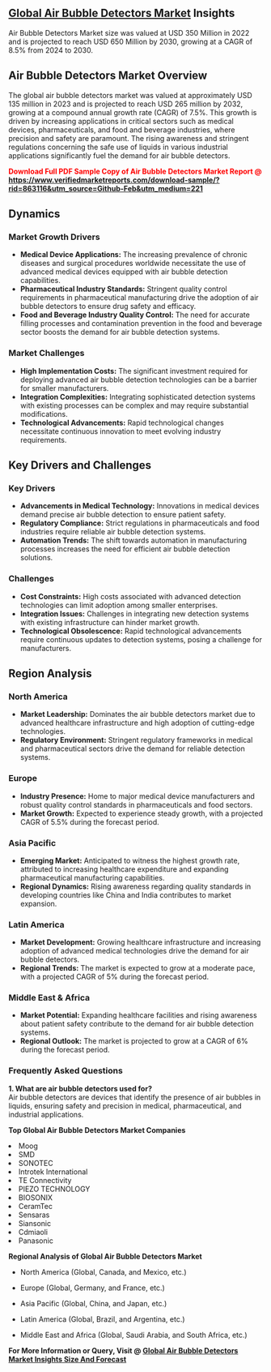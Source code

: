 <h2><a href="https://www.verifiedmarketreports.com/download-sample/?rid=863116&amp;utm_source=Github&amp;utm_medium=221" target="_blank">Global Air Bubble Detectors Market</a> Insights</h2><p>Air Bubble Detectors Market size was valued at USD 350 Million in 2022 and is projected to reach USD 650 Million by 2030, growing at a CAGR of 8.5% from 2024 to 2030.</p><p> <h2>Air Bubble Detectors Market Overview</h2> <p>The global air bubble detectors market was valued at approximately USD 135 million in 2023 and is projected to reach USD 265 million by 2032, growing at a compound annual growth rate (CAGR) of 7.5%. This growth is driven by increasing applications in critical sectors such as medical devices, pharmaceuticals, and food and beverage industries, where precision and safety are paramount. The rising awareness and stringent regulations concerning the safe use of liquids in various industrial applications significantly fuel the demand for air bubble detectors. </p> <p><strong><p><span class=""><span style="color: #ff0000;"><strong>Download Full PDF Sample Copy of Air Bubble Detectors Market Report</strong> @ </span><a href="https://www.verifiedmarketreports.com/download-sample/?rid=863116&amp;utm_source=Github-Feb&amp;utm_medium=221" target="_blank">https://www.verifiedmarketreports.com/download-sample/?rid=863116&amp;utm_source=Github-Feb&amp;utm_medium=221</a></span></p></strong></p> <h2>Dynamics</h2> <h3>Market Growth Drivers</h3> <ul> <li><strong>Medical Device Applications:</strong> The increasing prevalence of chronic diseases and surgical procedures worldwide necessitate the use of advanced medical devices equipped with air bubble detection capabilities. </li> <li><strong>Pharmaceutical Industry Standards:</strong> Stringent quality control requirements in pharmaceutical manufacturing drive the adoption of air bubble detectors to ensure drug safety and efficacy. </li> <li><strong>Food and Beverage Industry Quality Control:</strong> The need for accurate filling processes and contamination prevention in the food and beverage sector boosts the demand for air bubble detection systems. </li> </ul> <h3>Market Challenges</h3> <ul> <li><strong>High Implementation Costs:</strong> The significant investment required for deploying advanced air bubble detection technologies can be a barrier for smaller manufacturers. </li> <li><strong>Integration Complexities:</strong> Integrating sophisticated detection systems with existing processes can be complex and may require substantial modifications. </li> <li><strong>Technological Advancements:</strong> Rapid technological changes necessitate continuous innovation to meet evolving industry requirements. </li> </ul> <h2>Key Drivers and Challenges</h2> <h3>Key Drivers</h3> <ul> <li><strong>Advancements in Medical Technology:</strong> Innovations in medical devices demand precise air bubble detection to ensure patient safety. </li> <li><strong>Regulatory Compliance:</strong> Strict regulations in pharmaceuticals and food industries require reliable air bubble detection systems. </li> <li><strong>Automation Trends:</strong> The shift towards automation in manufacturing processes increases the need for efficient air bubble detection solutions. </li> </ul> <h3>Challenges</h3> <ul> <li><strong>Cost Constraints:</strong> High costs associated with advanced detection technologies can limit adoption among smaller enterprises. </li> <li><strong>Integration Issues:</strong> Challenges in integrating new detection systems with existing infrastructure can hinder market growth. </li> <li><strong>Technological Obsolescence:</strong> Rapid technological advancements require continuous updates to detection systems, posing a challenge for manufacturers. </li> </ul> <h2>Region Analysis</h2> <h3>North America</h3> <ul> <li><strong>Market Leadership:</strong> Dominates the air bubble detectors market due to advanced healthcare infrastructure and high adoption of cutting-edge technologies. </li> <li><strong>Regulatory Environment:</strong> Stringent regulatory frameworks in medical and pharmaceutical sectors drive the demand for reliable detection systems. </li> </ul> <h3>Europe</h3> <ul> <li><strong>Industry Presence:</strong> Home to major medical device manufacturers and robust quality control standards in pharmaceuticals and food sectors. </li> <li><strong>Market Growth:</strong> Expected to experience steady growth, with a projected CAGR of 5.5% during the forecast period. </li> </ul> <h3>Asia Pacific</h3> <ul> <li><strong>Emerging Market:</strong> Anticipated to witness the highest growth rate, attributed to increasing healthcare expenditure and expanding pharmaceutical manufacturing capabilities. </li> <li><strong>Regional Dynamics:</strong> Rising awareness regarding quality standards in developing countries like China and India contributes to market expansion. </li> </ul> <h3>Latin America</h3> <ul> <li><strong>Market Development:</strong> Growing healthcare infrastructure and increasing adoption of advanced medical technologies drive the demand for air bubble detectors. </li> <li><strong>Regional Trends:</strong> The market is expected to grow at a moderate pace, with a projected CAGR of 5% during the forecast period. </li> </ul> <h3>Middle East & Africa</h3> <ul> <li><strong>Market Potential:</strong> Expanding healthcare facilities and rising awareness about patient safety contribute to the demand for air bubble detection systems. </li> <li><strong>Regional Outlook:</strong> The market is projected to grow at a CAGR of 6% during the forecast period. </li> </ul> <h3>Frequently Asked Questions</h3> <p><strong>1. What are air bubble detectors used for?</strong><br>Air bubble detectors are devices that identify the presence of air bubbles in liquids, ensuring safety and precision in medical, pharmaceutical, and industrial applications.</p><p><strong>Top Global Air Bubble Detectors Market Companies</strong></p><div data-test-id=""><p><li>Moog</li><li> SMD</li><li> SONOTEC</li><li> Introtek International</li><li> TE Connectivity</li><li> PIEZO TECHNOLOGY</li><li> BIOSONIX</li><li> CeramTec</li><li> Sensaras</li><li> Siansonic</li><li> Cdmiaoli</li><li> Panasonic</li></p><div><strong>Regional Analysis of&nbsp;Global Air Bubble Detectors Market</strong></div><ul><li dir="ltr"><p dir="ltr">North America&nbsp;(Global, Canada, and Mexico, etc.)</p></li><li dir="ltr"><p dir="ltr">Europe (Global, Germany, and France, etc.)</p></li><li dir="ltr"><p dir="ltr">Asia Pacific&nbsp;(Global, China, and Japan, etc.)</p></li><li dir="ltr"><p dir="ltr">Latin America&nbsp;(Global, Brazil, and Argentina, etc.)</p></li><li dir="ltr">Middle East and Africa&nbsp;(Global, Saudi Arabia, and South Africa, etc.)</li></ul><p><strong>For More Information or Query, Visit @&nbsp;</strong><strong><a href="https://www.verifiedmarketreports.com/product/air-bubble-detectors-market/?utm_source=Github&amp;utm_medium=221" target="_blank">Global Air Bubble Detectors Market Insights Size And Forecast</a></strong></p></div>
